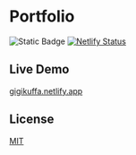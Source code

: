 # Portfolio

![Static Badge](https://img.shields.io/badge/live_demo-blue?link=https%3A%2F%2Fgigi-kuffa.netlify.app%2F)
[![Netlify Status](https://api.netlify.com/api/v1/badges/af650652-21b9-405a-b188-067e548b0129/deploy-status?branch=develop)](https://app.netlify.com/sites/gigi-kuffa/deploys)

## Live Demo

[gigikuffa.netlify.app](https://gigikuffa.netlify.app)

## License

[MIT](https://choosealicense.com/licenses/mit/)
